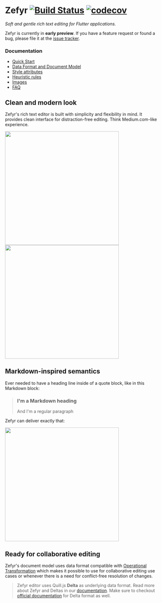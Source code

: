 # Zefyr [![Build Status](https://travis-ci.com/memspace/zefyr.svg?branch=master)](https://travis-ci.com/memspace/zefyr) [![codecov](https://codecov.io/gh/memspace/zefyr/branch/master/graph/badge.svg)](https://codecov.io/gh/memspace/zefyr)

*Soft and gentle rich text editing for Flutter applications.*

Zefyr is currently in **early preview**. If you have a feature
request or found a bug, please file it at the [issue tracker][].

[issue tracker]: https://github.com/memspace/zefyr/issues

### Documentation

* [Quick Start](./doc/quick-start.md)
* [Data Format and Document Model](doc/concepts/data-and-document.md)
* [Style attributes](doc/concepts/attributes.md)
* [Heuristic rules](doc/concepts/heuristics.md)
* [Images](doc/images.md)
* [FAQ](doc/faq.md)

## Clean and modern look

Zefyr's rich text editor is built with simplicity and flexibility in
mind. It provides clean interface for distraction-free editing. Think
Medium.com-like experience.

<img src="https://github.com/memspace/zefyr/raw/master/assets/zefyr-1.png" width="375"> <img src="https://github.com/memspace/zefyr/raw/master/assets/zefyr-2.png" width="375">

## Markdown-inspired semantics

Ever needed to have a heading line inside of a quote block, like in
this Markdown block:

> ### I'm a Markdown heading
> And I'm a regular paragraph

Zefyr can deliver exactly that:

<img src="https://github.com/memspace/zefyr/raw/master/assets/markdown-semantics.png" width="375">


## Ready for collaborative editing

Zefyr's document model uses data format compatible with
[Operational Transformation][ot] which makes it possible to use for
collaborative editing use cases or whenever there is a need for
conflict-free resolution of changes.

> Zefyr editor uses Quill.js **Delta** as underlying data format. Read
> more about Zefyr and Deltas in our [documentation](doc/data-and-document.md).
> Make sure to checkout [official documentation][delta] for Delta format
> as well.

[delta]: https://quilljs.com/docs/delta/
[ot]: https://en.wikipedia.org/wiki/Operational_transformation
